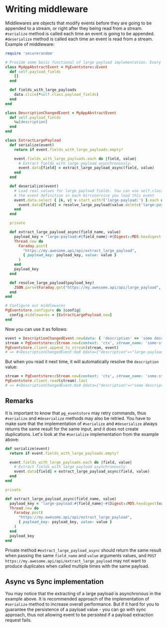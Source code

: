 # Writing middleware

Middlewares are objects that modify events before they are going to be appended to a stream, or right after they being read from a stream. `#serialize` method is called each time an event is going to be appended. `#deserialize` method is called each time an event is read from a stream. Example of middleware:

```ruby
require 'securerandom'

# Provide some basic functional of large payload implementation. Every event in your app will be inherited from this class
class MyAppAbstractEvent < PgEventstore::Event
  def self.payload_fields
    []
  end

  def fields_with_large_payloads
    data.slice(*self.class.payload_fields)
  end
end

class DescriptionChangedEvent < MyAppAbstractEvent
  def self.payload_fields
    %w[description]
  end
end

class ExtractLargePayload
  def serialize(event)
    return if event.fields_with_large_payloads.empty?

    event.fields_with_large_payloads.each do |field, value|
      # Extract fields with large payload asynchronously.
      event.data[field] = extract_large_payload_async(field, value)
    end
  end

  def deserialize(event)
    # Load real values for large payload fields. You can use self.class.payload_fields here, but then you would require
    # the event definition in each mircoservice you load this event
    event.data.select { |k, v| v.start_with?('large-payload:') }.each do |field, value|
      event.data[field] = resolve_large_payload(value.delete('large-payload:'))
    end
  end

  private

  def extract_large_payload_async(field_name, value)
    payload_key = "large-payload:#{field_name}-#{Digest::MD5.hexdigest(value)}"
    Thread.new do
      Faraday.post(
        "https://my.awesome.api/api/extract_large_payload",
        { payload_key: payload_key, value: value }
      )
    end
    payload_key
  end

  def resolve_large_payload(payload_key)
    JSON.parse(Faraday.get("https://my.awesome.api/api/large_payload", { payload_key: payload_key }).body)['value']
  end
end

# Configure our middlewares
PgEventstore.configure do |config|
  config.middlewares = [ExtractLargePayload.new]
end
```

Now you can use it as follows:

```ruby
event = DescriptionChangedEvent.new(data: { 'description' => 'some description' })
stream = PgEventstore::Stream.new(context: 'ctx', stream_name: 'some-stream', stream_id: '1')
PgEventstore.client.append_to_stream(stream, event)
# => #<DescriptionChangedEvent:0x0 @data={"description"=>"large-payload:description-7815696ecbf1c96e6894b779456d330e"}, ...>
```

But when you read it next time, it will automatically resolve the `description` value:

```ruby
stream = PgEventstore::Stream.new(context: 'ctx', stream_name: 'some-stream', stream_id: '1')
PgEventstore.client.read(stream).last
# => #<DescriptionChangedEvent:0x0 @data={"description"=>"some description"}, ...>
```

## Remarks

It is important to know that `pg_eventstore` may retry commands, thus `#serialize` and `#deserialize` methods may also be retried. You have to make sure that the implementation of `#serialize` and `#deserialize` always returns the same result for the same input, and it does not create duplications. Let's look at the `#serialize` implementation from the example above:

```ruby
def serialize(event)
  return if event.fields_with_large_payloads.empty?

  event.fields_with_large_payloads.each do |field, value|
    # Extract fields with large payload asynchronously.
    event.data[field] = extract_large_payload_async(field, value)
  end
end

private

def extract_large_payload_async(field_name, value)
  payload_key = "large-payload:#{field_name}-#{Digest::MD5.hexdigest(value)}"
  Thread.new do
    Faraday.post(
      "https://my.awesome.api/api/extract_large_payload",
      { payload_key: payload_key, value: value }
    )
  end
  payload_key
end
```

Private method `#extract_large_payload_async` should return the same result when passing the same `field_name` and `value` arguments values, and `POST https://my.awesome.api/api/extract_large_payload` may not want to produce duplicates when called multiple times with the same payload.

## Async vs Sync implementation

You may notice that the extracting of a large payload is asynchronous in the example above. It is recommended approach of the implementation of `#serialize` method to increase overall performance. But if it hard for you to guarantee the persistence of a payload value - you can go with sync approach, thus not allowing event to be persisted if a payload extraction request fails.
